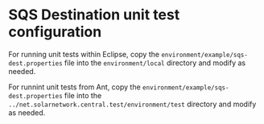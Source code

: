 # SQS Destination unit test configuration

For running unit tests within Eclipse, copy the `environment/example/sqs-dest.properties` file
into the `environment/local` directory and modify as needed.

For runnint unit tests from Ant, copy the `environment/example/sqs-dest.properties` file into
the `../net.solarnetwork.central.test/environment/test` directory and modify as
needed.
